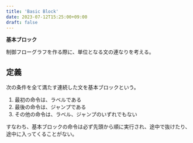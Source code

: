 ```yaml
---
title: 'Basic Block'
date: 2023-07-12T15:25:00+09:00
draft: false
---
```


**基本ブロック**

制御フローグラフを作る際に、単位となる文の連なりを考える。

## 定義

次の条件を全て満たす連続した文を基本ブロックという。

1. 最初の命令は、ラベルである
2. 最後の命令は、ジャンプである
3. その他の命令は、ラベル、ジャンプのいずれでもない

すなわち、基本ブロックの命令は必ず先頭から順に実行され、途中で抜けたり、途中に入ってくることがない。
